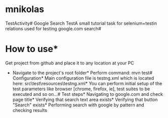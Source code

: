 # mnikolas
TestActivity# Google Search TestA small tutorial task for selenium+testin relations used for testing google.com search# 

# How to use* 
Get project from github and place it to any location at your PC
* Navigate to the project's root folder* Perform command: mvn test# Configuration* Main configuration file is testng.xml which is located here: src\test\resources\testng.xml* You can perform initial setup of the test parameters like browser [chrome, firefox, ie], test suites to be executed and so on...# Test steps* Navigating to google.com and check page title* Verifying that search text area exists* Verifying that button "Search" exists* Performing search with google by pattern and checking results
